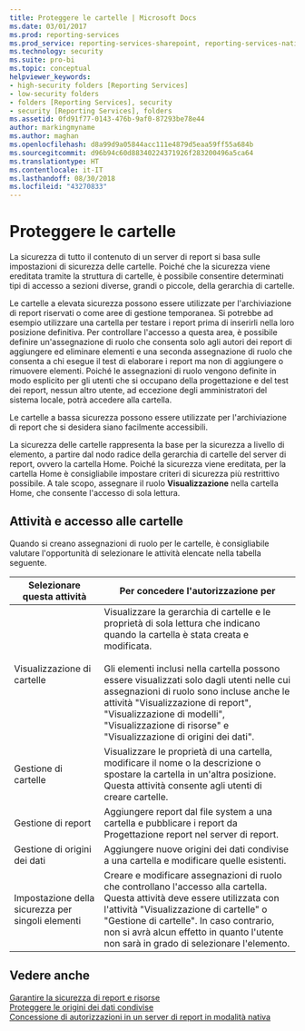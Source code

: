 ```yaml
---
title: Proteggere le cartelle | Microsoft Docs
ms.date: 03/01/2017
ms.prod: reporting-services
ms.prod_service: reporting-services-sharepoint, reporting-services-native
ms.technology: security
ms.suite: pro-bi
ms.topic: conceptual
helpviewer_keywords:
- high-security folders [Reporting Services]
- low-security folders
- folders [Reporting Services], security
- security [Reporting Services], folders
ms.assetid: 0fd91f77-0143-476b-9af0-87293be78e44
author: markingmyname
ms.author: maghan
ms.openlocfilehash: d8a99d9a05844acc111e4879d5eaa59ff55a684b
ms.sourcegitcommit: d96b94c60d88340224371926f283200496a5ca64
ms.translationtype: HT
ms.contentlocale: it-IT
ms.lasthandoff: 08/30/2018
ms.locfileid: "43270833"
---
```

# <a name="secure-folders"></a>Proteggere le cartelle
  La sicurezza di tutto il contenuto di un server di report si basa sulle impostazioni di sicurezza delle cartelle. Poiché che la sicurezza viene ereditata tramite la struttura di cartelle, è possibile consentire determinati tipi di accesso a sezioni diverse, grandi o piccole, della gerarchia di cartelle.  
  
 Le cartelle a elevata sicurezza possono essere utilizzate per l'archiviazione di report riservati o come aree di gestione temporanea. Si potrebbe ad esempio utilizzare una cartella per testare i report prima di inserirli nella loro posizione definitiva. Per controllare l'accesso a questa area, è possibile definire un'assegnazione di ruolo che consenta solo agli autori dei report di aggiungere ed eliminare elementi e una seconda assegnazione di ruolo che consenta a chi esegue il test di elaborare i report ma non di aggiungere o rimuovere elementi. Poiché le assegnazioni di ruolo vengono definite in modo esplicito per gli utenti che si occupano della progettazione e del test dei report, nessun altro utente, ad eccezione degli amministratori del sistema locale, potrà accedere alla cartella.  
  
 Le cartelle a bassa sicurezza possono essere utilizzate per l'archiviazione di report che si desidera siano facilmente accessibili.  
  
 La sicurezza delle cartelle rappresenta la base per la sicurezza a livello di elemento, a partire dal nodo radice della gerarchia di cartelle del server di report, ovvero la cartella Home. Poiché la sicurezza viene ereditata, per la cartella Home è consigliabile impostare criteri di sicurezza più restrittivo possibile. A tale scopo, assegnare il ruolo **Visualizzazione** nella cartella Home, che consente l'accesso di sola lettura.  
  
## <a name="tasks-and-folder-access"></a>Attività e accesso alle cartelle  
 Quando si creano assegnazioni di ruolo per le cartelle, è consigliabile valutare l'opportunità di selezionare le attività elencate nella tabella seguente.  
  
|Selezionare questa attività|Per concedere l'autorizzazione per|  
|----------------------|---------------------------|  
|Visualizzazione di cartelle|Visualizzare la gerarchia di cartelle e le proprietà di sola lettura che indicano quando la cartella è stata creata e modificata.<br /><br /> Gli elementi inclusi nella cartella possono essere visualizzati solo dagli utenti nelle cui assegnazioni di ruolo sono incluse anche le attività "Visualizzazione di report", "Visualizzazione di modelli", "Visualizzazione di risorse" e "Visualizzazione di origini dei dati".|  
|Gestione di cartelle|Visualizzare le proprietà di una cartella, modificare il nome o la descrizione o spostare la cartella in un'altra posizione. Questa attività consente agli utenti di creare cartelle.|  
|Gestione di report|Aggiungere report dal file system a una cartella e pubblicare i report da Progettazione report nel server di report.|  
|Gestione di origini dei dati|Aggiungere nuove origini dei dati condivise a una cartella e modificare quelle esistenti.|  
|Impostazione della sicurezza per singoli elementi|Creare e modificare assegnazioni di ruolo che controllano l'accesso alla cartella. Questa attività deve essere utilizzata con l'attività "Visualizzazione di cartelle" o "Gestione di cartelle". In caso contrario, non si avrà alcun effetto in quanto l'utente non sarà in grado di selezionare l'elemento.|  
  
## <a name="see-also"></a>Vedere anche  
 [Garantire la sicurezza di report e risorse](../../reporting-services/security/secure-reports-and-resources.md)   
 [Proteggere le origini dei dati condivise](../../reporting-services/security/secure-shared-data-source-items.md)   
 [Concessione di autorizzazioni in un server di report in modalità nativa](../../reporting-services/security/granting-permissions-on-a-native-mode-report-server.md)  
  
  
